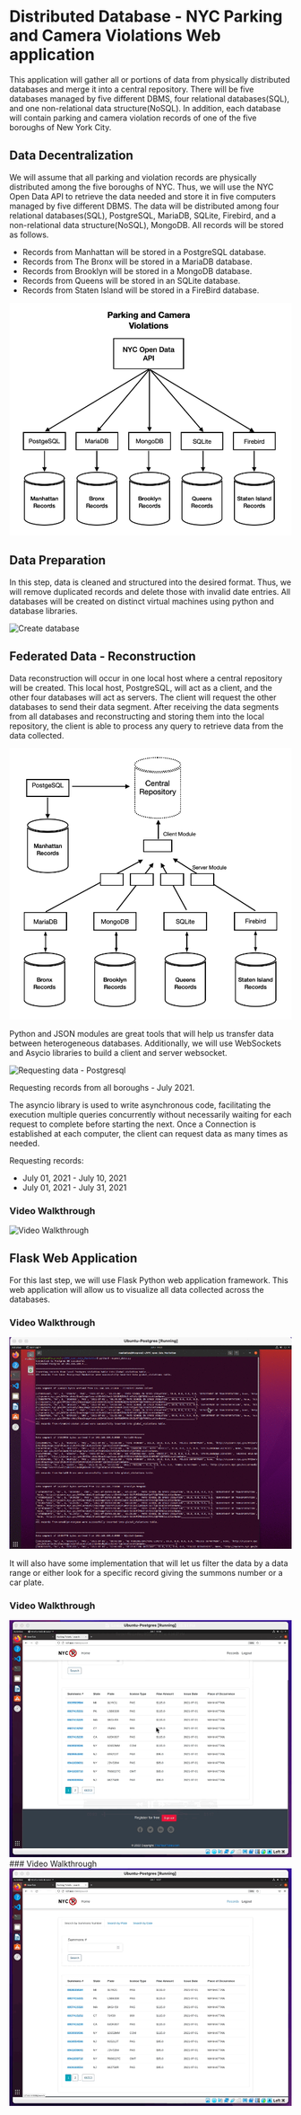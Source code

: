 # Distributed Database - NYC Parking and Camera Violations Web application
This application will gather all or portions of data from physically distributed databases and merge it into a central repository. There will be five databases managed by five different DBMS,  four relational databases(SQL), and one non-relational data structure(NoSQL). In addition, each database will contain parking and camera violation records of one of the five boroughs of New York City. 

## Data Decentralization

We will assume that all parking and violation records are physically distributed among the five boroughs of NYC. Thus, we will use the NYC Open Data API to retrieve the data needed and store it in five computers managed by five different DBMS. The data will be distributed among four relational databases(SQL), PostgreSQL, MariaDB, SQLite, Firebird, and a non-relational data structure(NoSQL), MongoDB. All records will be stored as follows.
- Records from Manhattan will be stored in a PostgreSQL database.
- Records from The Bronx will be stored in a MariaDB database.
- Records from Brooklyn will be stored in a MongoDB database.
- Records from Queens will be stored in an SQLite database.
- Records from Staten Island will be stored in a FireBird database.

<img src='img/data_decentralization.png' title='Data Decentralization' width='' alt='Data Decentralization'/>

## Data Preparation 
In this step, data is cleaned and structured into the desired format. Thus, we will remove duplicated records and delete those with invalid date entries. 
All databases will be created on distinct virtual machines using python and database libraries.

<img src='img/dbs.png' title='Create database' width='' alt='Create database'/>

## Federated Data - Reconstruction
Data reconstruction will occur in one local host where a central repository will be created. This local host, PostgreSQL, will act as a client, and the other four databases will act as servers. The client will request the other databases to send their data segment. After receiving the data segments from all databases and reconstructing and storing them into the local repository, the client is able to process any query to retrieve data from the data collected.


<img src='img/federated_data.png' title='Federated Data' width='' alt='Federated Data'/>


Python and JSON modules are great tools that will help us transfer data between heterogeneous databases. Additionally, we will use WebSockets and Asycio libraries to build a client and server websocket. 

<img src='img/resquest_data_postgresql.png' title='Requesting data - Postgresql' width='' alt='Requesting data - Postgresql'/>

Requesting records from all boroughs - July 2021.

The asyncio library is used to write asynchronous code, facilitating the execution multiple queries concurrently without necessarily waiting for each request to complete before starting the next.
Once a Connection is established at each computer, the client can request data as many times as needed. 

Requesting records: 
- July 01, 2021 - July 10, 2021
- July 01, 2021 - July 31, 2021  

### Video Walkthrough
<img src='img/data_request.gif' title='Video Walkthrough' width='' alt='Video Walkthrough' />

## Flask Web Application
For this last step, we will use Flask Python web application framework. This web application will allow us to visualize all data collected across the databases.

### Video Walkthrough
<img src='img/flaskapp1.gif' title='Video Walkthrough' width='' alt='Video Walkthrough' />

It will also have some implementation that will let us filter the data by a data range or either look for a specific record giving the summons number or a car plate.
### Video Walkthrough
<img src='img/flaskapp2.gif' title='Video Walkthrough' width='' alt='Video Walkthrough' />
### Video Walkthrough
<img src='img/flaskapp3.gif' title='Video Walkthrough' width='' alt='Video Walkthrough' />


